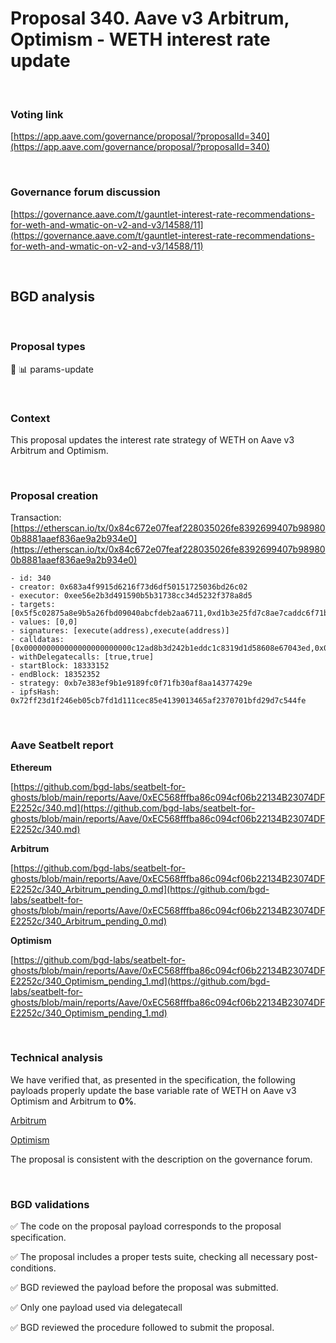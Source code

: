 # Proposal 340. Aave v3 Arbitrum, Optimism - WETH interest rate update

<br>

### Voting link

[https://app.aave.com/governance/proposal/?proposalId=340](https://app.aave.com/governance/proposal/?proposalId=340)

<br>

### Governance forum discussion

[https://governance.aave.com/t/gauntlet-interest-rate-recommendations-for-weth-and-wmatic-on-v2-and-v3/14588/11](https://governance.aave.com/t/gauntlet-interest-rate-recommendations-for-weth-and-wmatic-on-v2-and-v3/14588/11)

<br>

## BGD analysis

<br>

### Proposal types

:wrench: :bar_chart: params-update

<br>

### Context

This proposal updates the interest rate strategy of WETH on Aave v3 Arbitrum and Optimism.

<br>

### Proposal creation

Transaction: [https://etherscan.io/tx/0x84c672e07feaf228035026fe8392699407b989800b8881aaef836ae9a2b934e0](https://etherscan.io/tx/0x84c672e07feaf228035026fe8392699407b989800b8881aaef836ae9a2b934e0)

```
- id: 340
- creator: 0x683a4f9915d6216f73d6df50151725036bd26c02
- executor: 0xee56e2b3d491590b5b31738cc34d5232f378a8d5
- targets: [0x5f5c02875a8e9b5a26fbd09040abcfdeb2aa6711,0xd1b3e25fd7c8ae7caddc6f71b461b79cd4ddcfa3]
- values: [0,0]
- signatures: [execute(address),execute(address)]
- calldatas: [0x000000000000000000000000c12ad8b3d242b1eddc1c8319d1d58608e67043ed,0x0000000000000000000000000568a3aeb8e78262deff75ee68fac20ae35ffa91]
- withDelegatecalls: [true,true]
- startBlock: 18333152
- endBlock: 18352352
- strategy: 0xb7e383ef9b1e9189fc0f71fb30af8aa14377429e
- ipfsHash: 0x72ff23d1f246eb05cb7fd1d111cec85e4139013465af2370701bfd29d7c544fe
```

<br>

### Aave Seatbelt report

**Ethereum**

[https://github.com/bgd-labs/seatbelt-for-ghosts/blob/main/reports/Aave/0xEC568fffba86c094cf06b22134B23074DFE2252c/340.md](https://github.com/bgd-labs/seatbelt-for-ghosts/blob/main/reports/Aave/0xEC568fffba86c094cf06b22134B23074DFE2252c/340.md)

**Arbitrum**

[https://github.com/bgd-labs/seatbelt-for-ghosts/blob/main/reports/Aave/0xEC568fffba86c094cf06b22134B23074DFE2252c/340_Arbitrum_pending_0.md](https://github.com/bgd-labs/seatbelt-for-ghosts/blob/main/reports/Aave/0xEC568fffba86c094cf06b22134B23074DFE2252c/340_Arbitrum_pending_0.md)


**Optimism**

[https://github.com/bgd-labs/seatbelt-for-ghosts/blob/main/reports/Aave/0xEC568fffba86c094cf06b22134B23074DFE2252c/340_Optimism_pending_1.md](https://github.com/bgd-labs/seatbelt-for-ghosts/blob/main/reports/Aave/0xEC568fffba86c094cf06b22134B23074DFE2252c/340_Optimism_pending_1.md)

<br>

### Technical analysis

We have verified that, as presented in the specification, the following payloads properly update the base variable rate of WETH on Aave v3 Optimism and Arbitrum to **0%**.

[Arbitrum](https://arbiscan.io/address/0x0568a3aeb8e78262deff75ee68fac20ae35ffa91#code#F1#L19)

[Optimism](https://optimistic.etherscan.io/address/0xc12ad8b3d242b1eddc1c8319d1d58608e67043ed#code)


The proposal is consistent with the description on the governance forum.


<br>

### BGD validations

:white_check_mark: The code on the proposal payload corresponds to the proposal specification.

:white_check_mark: The proposal includes a proper tests suite, checking all necessary post-conditions.

:white_check_mark: BGD reviewed the payload before the proposal was submitted.

:white_check_mark: Only one payload used via delegatecall

:white_check_mark: BGD reviewed the procedure followed to submit the proposal.

